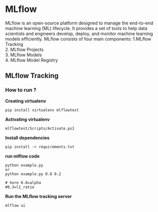 # MLflow
MLflow is an open-source platform designed to manage the end-to-end machine learning (ML) lifecycle. It provides a set of tools to help data scientists and engineers develop, deploy, and monitor machine learning models efficiently.
MLflow consists of four main components:
1.MLflow Tracking<br>
2. MLflow Projects<br>
3. MLflow Models<br>
4. MLflow Model Registry

## MLflow Tracking
### How to run ?
**Creating virtualenv**
```
pip install virtualenv mlflowtest
```

**Activating virtualenv**
```
mlflowtest/Scripts/Activate.ps1
```

**Install dependencies**
```
pip install -r requirements.txt
```

**run mlflow code**
```
python example.py
or
python example.py 0.8 0.2

# here 0.8=alpha
#0.3=l1_ratio
```

**Run the MLflow tracking server**
```
mlflow ui
```
